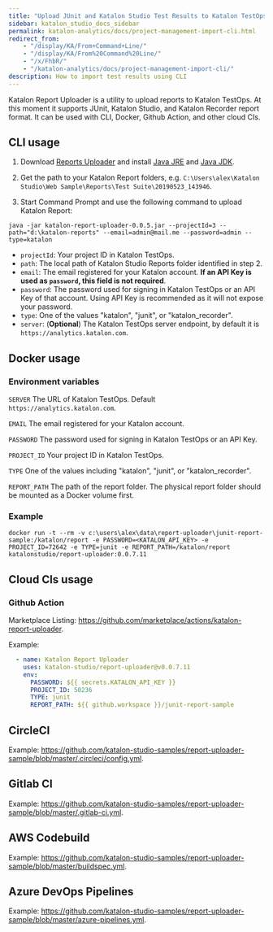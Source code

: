 ```yaml
---
title: "Upload JUnit and Katalon Studio Test Results to Katalon TestOps using Katalon Report Uploader" 
sidebar: katalon_studio_docs_sidebar
permalink: katalon-analytics/docs/project-management-import-cli.html 
redirect_from:
    - "/display/KA/From+Command+Line/"
    - "/display/KA/From%20Command%20Line/"
    - "/x/FhbR/"
    - "/katalon-analytics/docs/project-management-import-cli/"
description: How to import test results using CLI
---
```


Katalon Report Uploader is a utility to upload reports to Katalon TestOps. At this moment it supports JUnit, Katalon Studio, and Katalon Recorder report format. It can be used with CLI, Docker, Github Action, and other cloud CIs.

## CLI usage

1. Download [Reports Uploader](https://github.com/katalon-studio/report-uploader/releases) and install [Java JRE](https://www.java.com/en/download/manual.jsp) and [Java JDK](https://www.oracle.com/technetwork/java/javase/downloads/index.html).

2. Get the path to your Katalon Report folders, e.g. `C:\Users\alex\Katalon Studio\Web Sample\Reports\Test Suite\20190523_143946`.

3. Start Command Prompt and use the following command to upload Katalon Report:

```
java -jar katalon-report-uploader-0.0.5.jar --projectId=3 --path="d:\katalon-reports" --email=admin@mail.me --password=admin --type=katalon
```
* `projectId`: Your project ID in Katalon TestOps.
* `path`: The local path of Katalon Studio Reports folder identified in step 2.
* `email`: The email registered for your Katalon account. **If an API Key is used as `password`, this field is not required**.
* `password`: The password used for signing in Katalon TestOps or an API Key of that account. Using API Key is recommended as it will not expose your password.
* `type`: One of the values "katalon", "junit", or "katalon_recorder".
* `server`: (**Optional**) The Katalon TestOps server endpoint, by default it is `https://analytics.katalon.com`.

## Docker usage

### Environment variables

`SERVER`
The URL of Katalon TestOps. Default `https://analytics.katalon.com`.

`EMAIL`
The email registered for your Katalon account.

`PASSWORD`
The password used for signing in Katalon TestOps or an API Key.

`PROJECT_ID`
Your project ID in Katalon TestOps.

`TYPE`
One of the values including "katalon", "junit", or "katalon_recorder".

`REPORT_PATH`
The path of the report folder. The physical report folder should be mounted as a Docker volume first.

### Example

```
docker run -t --rm -v c:\users\alex\data\report-uploader\junit-report-sample:/katalon/report -e PASSWORD=<KATALON_API_KEY> -e PROJECT_ID=72642 -e TYPE=junit -e REPORT_PATH=/katalon/report katalonstudio/report-uploader:0.0.7.11
```

## Cloud CIs usage

### Github Action

Marketplace Listing: https://github.com/marketplace/actions/katalon-report-uploader.

Example:

```yaml
  - name: Katalon Report Uploader
    uses: katalon-studio/report-uploader@v0.0.7.11
    env:
      PASSWORD: ${{ secrets.KATALON_API_KEY }}
      PROJECT_ID: 50236
      TYPE: junit
      REPORT_PATH: ${{ github.workspace }}/junit-report-sample
```

## CircleCI

Example: https://github.com/katalon-studio-samples/report-uploader-sample/blob/master/.circleci/config.yml.

## Gitlab CI

Example: https://github.com/katalon-studio-samples/report-uploader-sample/blob/master/.gitlab-ci.yml.

## AWS Codebuild

Example: https://github.com/katalon-studio-samples/report-uploader-sample/blob/master/buildspec.yml.

## Azure DevOps Pipelines

Example: https://github.com/katalon-studio-samples/report-uploader-sample/blob/master/azure-pipelines.yml.
